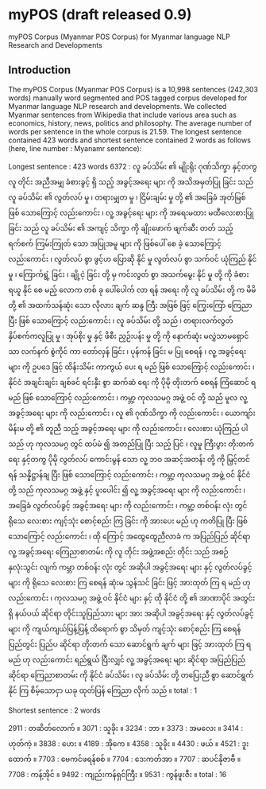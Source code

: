 # myPOS (draft released 0.9)
myPOS Corpus (Myanmar POS Corpus) for Myanmar language NLP Research and Developments

## Introduction
The myPOS Corpus (Myanmar POS Corpus) is a 10,998 sentences (242,303 words) manually word segmented and POS tagged corpus developed for Myanmar language NLP research and developments. We collected Myanmar sentences from Wikipedia that include various area such as economics, history, news, politics and philosophy. The average number of words per sentence in the whole corpus is 21.59. The longest sentence contained 423 words and shortest sentence contained 2 words as follows (here, line number : Myanamr sentence):

Longest sentence : 423 words
6372 : လူ ခပ်သိမ်း ၏ မျိုးရိုး ဂုဏ်သိက္ခာ နှင့်တကွ လူ တိုင်း အညီအမျှ ခံစားခွင့် ရှိ သည့် အခွင့်အရေး များ ကို အသိအမှတ်ပြု ခြင်း သည် လူ ခပ်သိမ်း ၏ လွတ်လပ် မှု ၊ တရားမျှတ မှု ၊ ငြိမ်းချမ်း မှု တို့ ၏ အခြေခံ အုတ်မြစ် ဖြစ် သောကြောင့် လည်းကောင်း ၊ လူ့ အခွင့်ရေး များ ကို အရေးမထား မထီလေးစားပြု ခြင်း သည် လူ ခပ်သိမ်း ၏ အကျင့် သိက္ခာ ကို ချိုးဖောက် ဖျက်ဆီး တတ် သည့် ရက်စက် ကြမ်းကြုတ် သော အပြုအမူ များ ကို ဖြစ်ပေါ် စေ ခဲ့ သောကြောင့် လည်းကောင်း ၊ လွတ်လပ် စွာ ဖွင့်ဟ ပြောဆို နိုင် မှု လွတ်လပ် စွာ သက်ဝင် ယုံကြည် နိုင် မှု ၊ ကြောက်ရွံ့ ခြင်း ၊ ချို့ငဲ့ ခြင်း တို့ မှ ကင်းလွတ် စွာ အသက်မွေး နိုင် မှု တို့ ကို ခံစား ရယူ နိုင် စေ မည့် လောက တစ် ခု ပေါ်ပေါက် လာ ရန် အရေး ကို လူ ခပ်သိမ်း တို့ က မိမိ တို့ ၏ အထက်သန်ဆုံး သော လိုလား ချက် ဆန္ဒ ကြီး အဖြစ် ဖြင့် ကြွေးကြော် ကြေညာ ပြီး ဖြစ် သောကြောင့် လည်းကောင်း ၊ လူ ခပ်သိမ်း တို့ သည် ၊ တရားလက်လွတ် နှိပ်စက်ကလူပြု မှု ၊ အုပ်စိုး မှု နှင့် ဖိစီး ညှဉ်းပန်း မှု တို့ ကို နောက်ဆုံး မလွှဲသာမရှောင်သာ လက်နက် စွဲကိုင် ကာ တော်လှန် ခြင်း ၊ ပုန်ကန် ခြင်း မ ပြု စေရန် ၊ လူ့ အခွင့်ရေး များ ကို ဥပဒေ ဖြင့် ထိန်းသိမ်း ကာကွယ် ပေး ရ မည် ဖြစ် သောကြောင့် လည်းကောင်း ၊ နိုင်ငံ အချင်းချင်း ချစ်ခင် ရင်းနှီး စွာ ဆက်ဆံ ရေး ကို ပိုမို တိုးတက် စေရန် ကြံဆောင် ရ မည် ဖြစ် သောကြောင့် လည်းကောင်း ၊ ကမ္ဘာ့ ကုလသမဂ္ဂ အဖွဲ့ ဝင် တို့ သည် မူလ လူ့ အခွင့်အရေး များ ကို လည်းကောင်း ၊ လူ ၏ ဂုဏ်သိက္ခာ ကို လည်းကောင်း ၊ ယောကျာ်း မိန်းမ တို့ ၏ တူညီ သည့် အခွင့်အရေး များ ကို လည်းကောင်း ၊ လေးစား ယုံကြည် ပါ သည် ဟု ကုလသမဂ္ဂ တွင် ထပ်မံ ၍ အတည်ပြု ပြီး သည့် ပြင် ၊ လူမှု ကြီးပွား တိုးတက် ရေး နှင့်တကွ ပိုမို လွတ်လပ် ကောင်းမွန် သော လူ့ ဘဝ အဆင့်အတန်း တို့ ကို မြှင့်တင် ရန် သန္နိဋ္ဌာန်ချ ပြီး ဖြစ် သောကြောင့် လည်းကောင်း ၊ ကမ္ဘာ့ ကုလသမဂ္ဂ အဖွဲ့ ဝင် နိုင်ငံ တို့ သည် ကုလသမဂ္ဂ အဖွဲ့ နှင့် ပူးပေါင်း ၍ လူ့ အခွင့်အရေး များ ကို လည်းကောင်း ၊ အခြေခံ လွတ်လပ်ခွင့် အခွင့်အရေး များ ကို လည်းကောင်း ၊ ကမ္ဘာ့ တစ်ဝန်း လုံး တွင် ရိုသေ လေးစား ကျင့်သုံး စောင့်စည်း ကြ ခြင်း ကို အားပေး မည် ဟု ကတိပြု ပြီး ဖြစ် သောကြောင့် လည်းကောင်း ၊ ထို ကြောင့် အထွေထွေညီလာခံ က အပြည်ပြည် ဆိုင်ရာ လူ့ အခွင့်အရေး ကြေညာစာတမ်း ကို လူ တိုင်း အဖွဲ့အစည်း တိုင်း သည် အစဉ် နှလုံးသွင်း လျက် ကမ္ဘာ တစ်ဝန်း လုံး တွင် အဆိုပါ အခွင့်အရေး များ နှင့် လွတ်လပ်ခွင့် များ ကို ရိုသေ လေးစား ကြ စေရန် ဆုံးမ သွန်သင် ခြင်း ဖြင့် အားထုတ် ကြ ရ မည် ဟု လည်းကောင်း ၊ ကုလသမဂ္ဂ အဖွဲ့ ဝင် နိုင်ငံ များ နှင့် ထို နိုင်ငံ တို့ ၏ အာဏာပိုင် အတွင်း ရှိ နယ်ပယ် ဆိုင်ရာ တိုင်းသူပြည်သား များ အား အဆိုပါ အခွင့်အရေး နှင့် လွတ်လပ်ခွင့် များ ကို ကျယ်ကျယ်ပြန့်ပြန့် ထိရောက် စွာ သိမှတ် ကျင့်သုံး စောင့်စည်း ကြ စေရန် ပြည်တွင်း ပြည်ပ ဆိုင်ရာ တိုးတက် သော ဆောင်ရွက် ချက် များ ဖြင့် အားထုတ် ကြ ရ မည် ဟု လည်းကောင်း ရည်ရွယ် ပြီးလျှင် လူ့ အခွင့်အရေး များ ဆိုင်ရာ အပြည်ပြည် ဆိုင်ရာ ကြေညာစာတမ်း ကို နိုင်ငံ ခပ်သိမ်း ၊ လူ ခပ်သိမ်း တို့ တပြေးညီ စွာ ဆောင်ရွက် နိုင် ကြ စိမ့်သောငှာ ယခု ထုတ်ပြန် ကြေညာ လိုက် သည် ။
total : 1

Shortest sentence : 2 words

2911 : တဆိတ်လောက် ။
3071 : သူခိုး ။
3234 : ဘာ ။
3373 : အမလေး ။
3414 : ဟုတ်ကဲ့ ။
3838 : ဟေး ။
4189 : အိုကေ ။
4358 : သူခိုး ။
4430 : ဖယ် ။
4521 : ဒူးထောက် ။
7703 : ဗေကင်ဖရန်စစ် ။
7704 : ဒေးကတ်အာ ။
7707 : ဆပင်နိုဇာဗီ ။
7708 : ကန့်အိုင် ။
9492 : ကျည်းကန်ရှင်ကြီး ။
9531 : ကွန်ဖူးဇီး ။
total : 16


